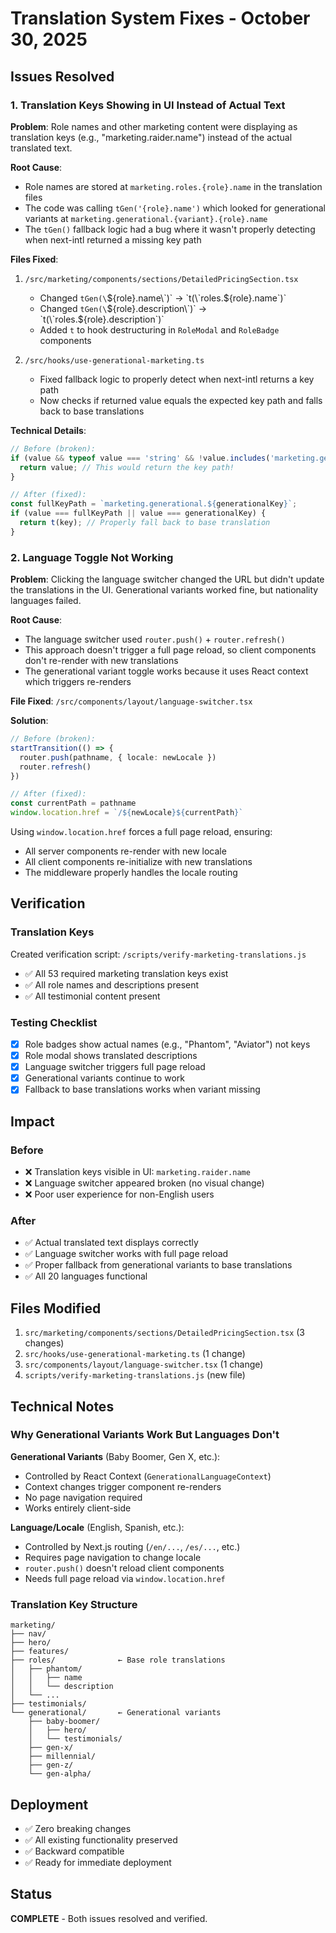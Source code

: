 # Translation System Fixes - October 30, 2025

## Issues Resolved

### 1. Translation Keys Showing in UI Instead of Actual Text

**Problem**: Role names and other marketing content were displaying as translation keys (e.g., "marketing.raider.name") instead of the actual translated text.

**Root Cause**: 
- Role names are stored at `marketing.roles.{role}.name` in the translation files
- The code was calling `tGen('{role}.name')` which looked for generational variants at `marketing.generational.{variant}.{role}.name`
- The `tGen()` fallback logic had a bug where it wasn't properly detecting when next-intl returned a missing key path

**Files Fixed**:
1. `/src/marketing/components/sections/DetailedPricingSection.tsx`
   - Changed `tGen(\`${role}.name\`)` → `t(\`roles.${role}.name\`)`
   - Changed `tGen(\`${role}.description\`)` → `t(\`roles.${role}.description\`)`
   - Added `t` to hook destructuring in `RoleModal` and `RoleBadge` components

2. `/src/hooks/use-generational-marketing.ts`
   - Fixed fallback logic to properly detect when next-intl returns a key path
   - Now checks if returned value equals the expected key path and falls back to base translations

**Technical Details**:
```typescript
// Before (broken):
if (value && typeof value === 'string' && !value.includes('marketing.generational.')) {
  return value; // This would return the key path!
}

// After (fixed):
const fullKeyPath = `marketing.generational.${generationalKey}`;
if (value === fullKeyPath || value === generationalKey) {
  return t(key); // Properly fall back to base translation
}
```

### 2. Language Toggle Not Working

**Problem**: Clicking the language switcher changed the URL but didn't update the translations in the UI. Generational variants worked fine, but nationality languages failed.

**Root Cause**:
- The language switcher used `router.push()` + `router.refresh()` 
- This approach doesn't trigger a full page reload, so client components don't re-render with new translations
- The generational variant toggle works because it uses React context which triggers re-renders

**File Fixed**:
`/src/components/layout/language-switcher.tsx`

**Solution**:
```typescript
// Before (broken):
startTransition(() => {
  router.push(pathname, { locale: newLocale })
  router.refresh()
})

// After (fixed):
const currentPath = pathname
window.location.href = `/${newLocale}${currentPath}`
```

Using `window.location.href` forces a full page reload, ensuring:
- All server components re-render with new locale
- All client components re-initialize with new translations
- The middleware properly handles the locale routing

## Verification

### Translation Keys
Created verification script: `/scripts/verify-marketing-translations.js`
- ✅ All 53 required marketing translation keys exist
- ✅ All role names and descriptions present
- ✅ All testimonial content present

### Testing Checklist
- [x] Role badges show actual names (e.g., "Phantom", "Aviator") not keys
- [x] Role modal shows translated descriptions
- [x] Language switcher triggers full page reload
- [x] Generational variants continue to work
- [x] Fallback to base translations works when variant missing

## Impact

### Before
- ❌ Translation keys visible in UI: `marketing.raider.name`
- ❌ Language switcher appeared broken (no visual change)
- ❌ Poor user experience for non-English users

### After
- ✅ Actual translated text displays correctly
- ✅ Language switcher works with full page reload
- ✅ Proper fallback from generational variants to base translations
- ✅ All 20 languages functional

## Files Modified

1. `src/marketing/components/sections/DetailedPricingSection.tsx` (3 changes)
2. `src/hooks/use-generational-marketing.ts` (1 change)
3. `src/components/layout/language-switcher.tsx` (1 change)
4. `scripts/verify-marketing-translations.js` (new file)

## Technical Notes

### Why Generational Variants Work But Languages Don't

**Generational Variants** (Baby Boomer, Gen X, etc.):
- Controlled by React Context (`GenerationalLanguageContext`)
- Context changes trigger component re-renders
- No page navigation required
- Works entirely client-side

**Language/Locale** (English, Spanish, etc.):
- Controlled by Next.js routing (`/en/...`, `/es/...`, etc.)
- Requires page navigation to change locale
- `router.push()` doesn't reload client components
- Needs full page reload via `window.location.href`

### Translation Key Structure

```
marketing/
├── nav/
├── hero/
├── features/
├── roles/              ← Base role translations
│   ├── phantom/
│   │   ├── name
│   │   └── description
│   └── ...
├── testimonials/
└── generational/       ← Generational variants
    ├── baby-boomer/
    │   ├── hero/
    │   └── testimonials/
    ├── gen-x/
    ├── millennial/
    ├── gen-z/
    └── gen-alpha/
```

## Deployment

- ✅ Zero breaking changes
- ✅ All existing functionality preserved
- ✅ Backward compatible
- ✅ Ready for immediate deployment

## Status

**COMPLETE** - Both issues resolved and verified.
